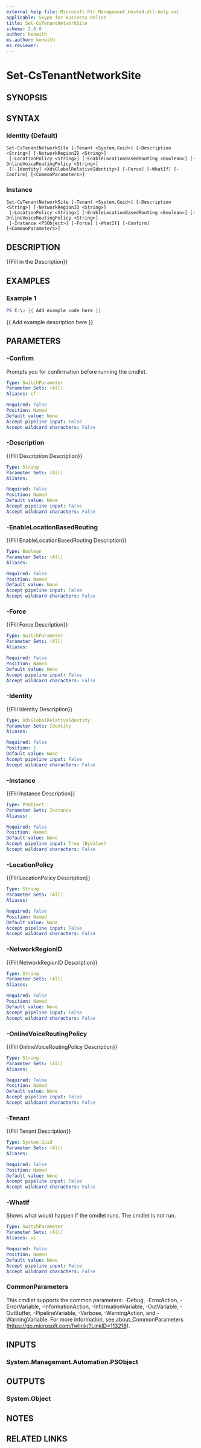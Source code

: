 ```yaml
---
external help file: Microsoft.Rtc.Management.Hosted.dll-help.xml
applicable: Skype for Business Online
title: Set-CsTenantNetworkSite
schema: 2.0.0
author: kenwith
ms.author: kenwith
ms.reviewer:
---
```


# Set-CsTenantNetworkSite

## SYNOPSIS

## SYNTAX

### Identity (Default)
```
Set-CsTenantNetworkSite [-Tenant <System.Guid>] [-Description <String>] [-NetworkRegionID <String>]
 [-LocationPolicy <String>] [-EnableLocationBasedRouting <Boolean>] [-OnlineVoiceRoutingPolicy <String>]
 [[-Identity] <XdsGlobalRelativeIdentity>] [-Force] [-WhatIf] [-Confirm] [<CommonParameters>]
```

### Instance
```
Set-CsTenantNetworkSite [-Tenant <System.Guid>] [-Description <String>] [-NetworkRegionID <String>]
 [-LocationPolicy <String>] [-EnableLocationBasedRouting <Boolean>] [-OnlineVoiceRoutingPolicy <String>]
 [-Instance <PSObject>] [-Force] [-WhatIf] [-Confirm] [<CommonParameters>]
```

## DESCRIPTION
{{Fill in the Description}}

## EXAMPLES

### Example 1
```powershell
PS C:\> {{ Add example code here }}
```

{{ Add example description here }}

## PARAMETERS

### -Confirm
Prompts you for confirmation before running the cmdlet.

```yaml
Type: SwitchParameter
Parameter Sets: (All)
Aliases: cf

Required: False
Position: Named
Default value: None
Accept pipeline input: False
Accept wildcard characters: False
```

### -Description
{{Fill Description Description}}

```yaml
Type: String
Parameter Sets: (All)
Aliases:

Required: False
Position: Named
Default value: None
Accept pipeline input: False
Accept wildcard characters: False
```

### -EnableLocationBasedRouting
{{Fill EnableLocationBasedRouting Description}}

```yaml
Type: Boolean
Parameter Sets: (All)
Aliases:

Required: False
Position: Named
Default value: None
Accept pipeline input: False
Accept wildcard characters: False
```

### -Force
{{Fill Force Description}}

```yaml
Type: SwitchParameter
Parameter Sets: (All)
Aliases:

Required: False
Position: Named
Default value: None
Accept pipeline input: False
Accept wildcard characters: False
```

### -Identity
{{Fill Identity Description}}

```yaml
Type: XdsGlobalRelativeIdentity
Parameter Sets: Identity
Aliases:

Required: False
Position: 1
Default value: None
Accept pipeline input: False
Accept wildcard characters: False
```

### -Instance
{{Fill Instance Description}}

```yaml
Type: PSObject
Parameter Sets: Instance
Aliases:

Required: False
Position: Named
Default value: None
Accept pipeline input: True (ByValue)
Accept wildcard characters: False
```

### -LocationPolicy
{{Fill LocationPolicy Description}}

```yaml
Type: String
Parameter Sets: (All)
Aliases:

Required: False
Position: Named
Default value: None
Accept pipeline input: False
Accept wildcard characters: False
```

### -NetworkRegionID
{{Fill NetworkRegionID Description}}

```yaml
Type: String
Parameter Sets: (All)
Aliases:

Required: False
Position: Named
Default value: None
Accept pipeline input: False
Accept wildcard characters: False
```

### -OnlineVoiceRoutingPolicy
{{Fill OnlineVoiceRoutingPolicy Description}}

```yaml
Type: String
Parameter Sets: (All)
Aliases:

Required: False
Position: Named
Default value: None
Accept pipeline input: False
Accept wildcard characters: False
```

### -Tenant
{{Fill Tenant Description}}

```yaml
Type: System.Guid
Parameter Sets: (All)
Aliases:

Required: False
Position: Named
Default value: None
Accept pipeline input: False
Accept wildcard characters: False
```

### -WhatIf
Shows what would happen if the cmdlet runs.
The cmdlet is not run.

```yaml
Type: SwitchParameter
Parameter Sets: (All)
Aliases: wi

Required: False
Position: Named
Default value: None
Accept pipeline input: False
Accept wildcard characters: False
```

### CommonParameters
This cmdlet supports the common parameters: -Debug, -ErrorAction, -ErrorVariable, -InformationAction, -InformationVariable, -OutVariable, -OutBuffer, -PipelineVariable, -Verbose, -WarningAction, and -WarningVariable.
For more information, see about_CommonParameters (https://go.microsoft.com/fwlink/?LinkID=113216).

## INPUTS

### System.Management.Automation.PSObject

## OUTPUTS

### System.Object
## NOTES

## RELATED LINKS
